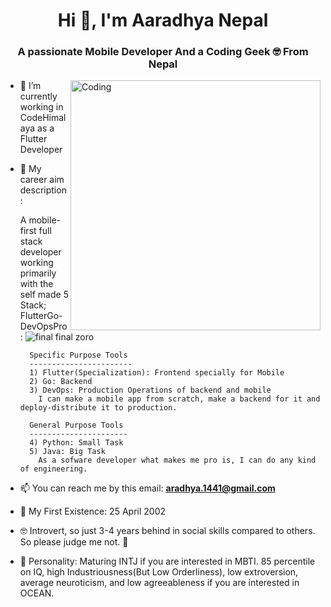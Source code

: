 <h1 align="center">Hi 👋, I'm Aaradhya Nepal</h1>
<h3 align="center">A passionate Mobile Developer And a Coding Geek 🤓 From Nepal</h3>
<img align="right" alt="Coding" width="400" src="https://cdnb.artstation.com/p/assets/images/images/028/991/999/original/anna-havrylyukh-.gif?1596125112">

- 🔭 I’m currently working in CodeHimalaya as a Flutter Developer

- 🌱 My career aim description:

  A mobile-first full stack developer working primarily with the self made 5 Stack; FlutterGo-DevOpsPro :
        ![final final zoro](https://github.com/user-attachments/assets/684e5480-f83f-4dc4-b877-154133a7234e)

        Specific Purpose Tools
        -----------------------
        1) Flutter(Specialization): Frontend specially for Mobile
        2) Go: Backend
        3) DevOps: Production Operations of backend and mobile
          I can make a mobile app from scratch, make a backend for it and deploy-distribute it to production.
        
        General Purpose Tools
        ----------------------
        4) Python: Small Task
        5) Java: Big Task
          As a sofware developer what makes me pro is, I can do any kind of engineering.

- 📫 You can reach me by this email: **aradhya.1441@gmail.com**

- 🥳 My First Existence: 25 April 2002

- 🤓 Introvert, so just 3-4 years behind in social skills compared to others. So please judge me not. 🥺

- 🥴 Personality: Maturing INTJ if you are interested in MBTI. 85 percentile on IQ, high Industriousness(But Low Orderliness), low extroversion, average neuroticism, and low agreeableness if you are interested in OCEAN.
